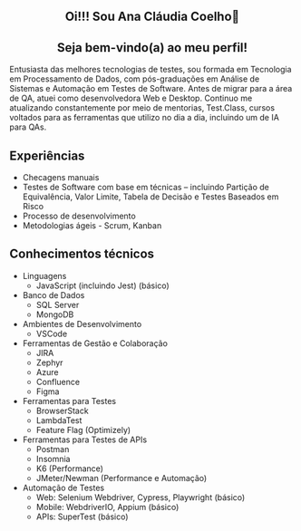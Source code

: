 ## <h2 align="center">Oi!!! Sou Ana Cláudia Coelho👋</h2>
<h2 align="center">Seja bem-vindo(a) ao meu perfil!</h2>

Entusiasta das melhores tecnologias de testes, sou formada em Tecnologia em Processamento de Dados, com pós-graduações em Análise de Sistemas e Automação em Testes de Software. Antes de migrar para a área de QA, atuei como desenvolvedora Web e Desktop. Continuo me atualizando constantemente por meio de mentorias, Test.Class, cursos voltados para as ferramentas que utilizo no dia a dia, incluindo um de IA para QAs.

## Experiências

* Checagens manuais
* Testes de Software com base em técnicas – incluindo Partição de Equivalência, Valor Limite, Tabela de Decisão e Testes Baseados em Risco
* Processo de desenvolvimento
* Metodologias ágeis - Scrum, Kanban

## Conhecimentos técnicos
* Linguagens
  * JavaScript (incluindo Jest) (básico)
* Banco de Dados
  * SQL Server
  * MongoDB
* Ambientes de Desenvolvimento
  * VSCode 
* Ferramentas de Gestão e Colaboração
  * JIRA
  * Zephyr
  * Azure
  * Confluence
  * Figma
* Ferramentas para Testes
  * BrowserStack
  * LambdaTest
  * Feature Flag (Optimizely)
* Ferramentas para Testes de APIs
  * Postman
  * Insomnia
  * K6 (Performance)
  * JMeter/Newman (Performance e Automação)
* Automação de Testes
  * Web: Selenium Webdriver, Cypress, Playwright (básico)
  * Mobile: WebdriverIO, Appium (básico)
  * APIs: SuperTest (básico)







